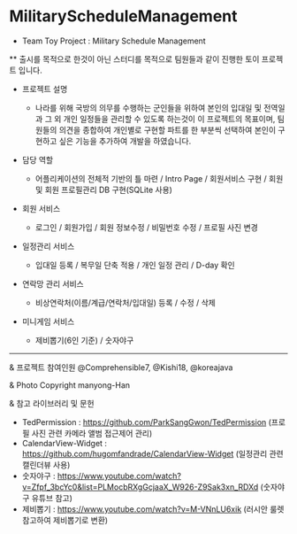 # MilitaryScheduleManagement

* Team Toy Project : Military Schedule Management
	
** 출시를 목적으로 한것이 아닌 스터디를 목적으로 팀원들과 같이 진행한 토이 프로젝트 입니다.

* 프로젝트 설명
  - 나라를 위해 국방의 의무를 수행하는 군인들을 위하여 본인의 입대일 및 전역일과 그 외 개인 일정들을 관리할 수 있도록 하는것이 이 프로젝트의 목표이며, 팀원들의 의견을 종합하여 개인별로 구현할 파트를 한 부분씩 선택하여 본인이 구현하고 싶은 기능을 추가하여 개발을 하였습니다.
  
* 담당 역할
  - 어플리케이션의 전체적 기반의 틀 마련 / Intro Page / 회원서비스 구현 / 회원 및 회원 프로필관리 DB 구현(SQLite 사용)

* 회원 서비스
  - 로그인 / 회원가입 / 회원 정보수정 / 비밀번호 수정 / 프로필 사진 변경
* 일정관리 서비스
  - 입대일 등록 / 복무일 단축 적용 / 개인 일정 관리 / D-day 확인
* 연락망 관리 서비스
  - 비상연락처(이름/계급/연락처/입대일) 등록 / 수정 / 삭제
* 미니게임 서비스
  - 제비뽑기(6인 기준) / 숫자야구
 
-------------------------
& 프로젝트 참여인원
  @Comprehensible7, @Kishi18, @koreajava

& Photo Copyright manyong-Han

& 참고 라이브러리 및 문헌
 - TedPermission : https://github.com/ParkSangGwon/TedPermission (프로필 사진 관련 카메라 앨범 접근제어 관리)
 - CalendarView-Widget : https://github.com/hugomfandrade/CalendarView-Widget (일정관리 관련 캘린더뷰 사용)
 - 숫자야구 : https://www.youtube.com/watch?v=Zfpf_3bcYc0&list=PLMocbRXgGcjaaX_W926-Z9Sak3xn_RDXd (숫자야구 유튜브 참고)
 - 제비뽑기 : https://www.youtube.com/watch?v=M-VNnLU6xik (러시안 룰렛 참고하여 제비뽑기로 변환)
